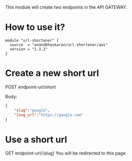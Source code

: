 This module will create two endpoints in the API GATEWAY.

# How to use it?
```
module "url-shortener" {
  source  = "anandbhaskaran/url-shortener/aws"
  version = "1.3.2"
}
```

# Create a new short url
POST endpoint-url/short

Body:
```json
{
    "slug":"google",
    "long_url":"https://google.com"
}
```

# Use a short url
GET endpoint-url/{slug}
You will be redirected to this page